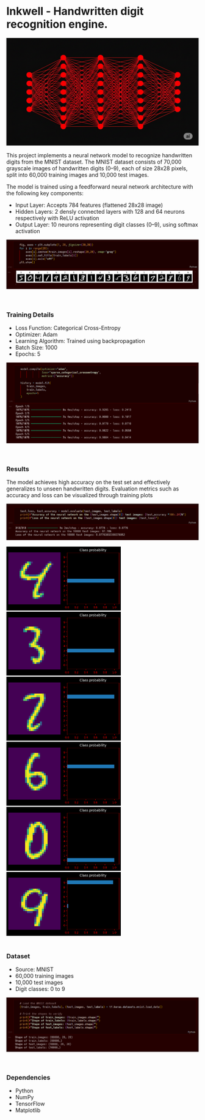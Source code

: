 # Inkwell - Handwritten digit recognition engine.
![neural networks](outputs/neuralnetworks.png)

This project implements a neural network model to recognize handwritten digits from the MNIST dataset. The MNIST dataset consists of 70,000 grayscale images of handwritten digits (0–9), each of size 28x28 pixels, split into 60,000 training images and 10,000 test images.

The model is trained using a feedforward neural network architecture with the following key components:
- Input Layer: Accepts 784 features (flattened 28x28 image)
- Hidden Layers: 2 densly connected layers with 128 and 64 neurons respectively with ReLU activation
- Output Layer: 10 neurons representing digit classes (0–9), using softmax activation

![model](outputs/20250802_21h09m57s_grim.png)

<br>

### Training Details
- Loss Function: Categorical Cross-Entropy
- Optimizer: Adam
- Learning Algorithm: Trained using backpropagation
- Batch Size: 1000 
- Epochs: 5

![training](outputs/20250802_21h08m13s_grim.png)

<br>

### Results

The model achieves high accuracy on the test set and effectively generalizes to unseen handwritten digits. Evaluation metrics such as accuracy and loss can be visualized through training plots

![results](outputs/20250802_21h10m16s_grim.png)

<div>
    <img width="300" src="outputs/output01.png"/>
    <img width="300" src="outputs/output02.png"/>
    <img width="300" src="outputs/output03.png"/>
</div>

<div>
    <img width="300" src="outputs/output04.png"/>
    <img width="300" src="outputs/output05.png"/>
    <img width="300" src="outputs/output06.png"/>
</div>

<br>

### Dataset
- Source: MNIST
- 60,000 training images
- 10,000 test images
- Digit classes: 0 to 9

![Dataset](outputs/20250802_21h10m05s_grim.png)

<br>

### Dependencies
- Python
- NumPy
- TensorFlow
- Matplotlib